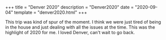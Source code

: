 
+++
title = "Denver 2020"
description = "Denver2020"
date = "2020-09-04"
template = "denver2020.html"
+++

This trip was kind of spur of the moment.  I think we were just tired of being in
the house and just dealing with all the issues at the time.  This was the highlight
of 2020 for me. I loved Denver, can't wait to go back. 


